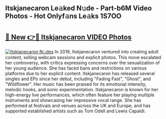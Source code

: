 ## Itskjanecaron Le𝚊ked N𝚞de - Part-b6M Video Photos - Hot Onlyf𝚊ns Le𝚊ks 1S7OO

# <h2><a href="http://ac54970.deff.icu/?id=Itskjanecaron">🔗 New 👉🔴 Itskjanecaron VIDEO Photos</a></h2>

[![Itskjanecaron N𝚞des](https://i.imgur.com/rIISA9y.gif)](http://ac54970.deff.icu/?id=Itskjanecaron)
In 2019, Itskjanecaron ventured into creating adult content, selling webcam sessions and explicit photos. This move escalated her controversy, with critics expressing concerns over the sexualization of her young audience. She has faced bans and restrictions on various platforms due to her explicit content. Itskjanecaron has released several singles and EPs since her debut, including "Fading Fast", "Ghost", and "Wildflower". Her music has been praised for its emotional intensity, melodic hooks, and sonic experimentation. Itskjanecaron is known for her high-energy live performances, which often feature her playing multiple instruments and showcasing her impressive vocal range. She has performed at festivals and venues across the UK and Europe, and has supported established artists such as Tom Odell and Lewis Capaldi.
